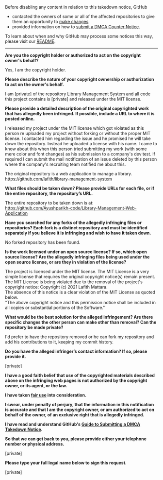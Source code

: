 Before disabling any content in relation to this takedown notice, GitHub
- contacted the owners of some or all of the affected repositories to give them an opportunity to [make changes](https://docs.github.com/en/github/site-policy/dmca-takedown-policy#a-how-does-this-actually-work).
- provided information on how to [submit a DMCA Counter Notice](https://docs.github.com/en/articles/guide-to-submitting-a-dmca-counter-notice).

To learn about when and why GitHub may process some notices this way, please visit our [README](https://github.com/github/dmca/blob/master/README.md).

---

**Are you the copyright holder or authorized to act on the copyright owner's behalf?**

Yes, I am the copyright holder.

**Please describe the nature of your copyright ownership or authorization to act on the owner's behalf.**

I am [private] of the repository Library Management System and all code this project contains is [private] and released under the MIT license.

**Please provide a detailed description of the original copyrighted work that has allegedly been infringed. If possible, include a URL to where it is posted online.**

I released my project under the MIT license which got violated as this person re uploaded my project without forking or without the proper MIT license. I contacted him regarding the issue and he promised he will take down the repository. Instead he uploaded a license with his name. I came to know about this when this person tried submitting my work (with some mere color and font changes) as his submission to a company's dev test. If required I can submit the mail notification of an issue deleted by this person where the company's recruiting team notified me about this.

The original repository is a web application to manage a library.  
https://github.com/lafith/library-management-system

**What files should be taken down? Please provide URLs for each file, or if the entire repository, the repository’s URL.**

The entire repository to be taken down is at:  
https://github.com/Ayushparikh-code/Library-Management-Web-Application

**Have you searched for any forks of the allegedly infringing files or repositories? Each fork is a distinct repository and must be identified separately if you believe it is infringing and wish to have it taken down.**

No forked repository has been found.

**Is the work licensed under an open source license? If so, which open source license? Are the allegedly infringing files being used under the open source license, or are they in violation of the license?**

The project is licensed under the MIT license. The MIT License is a very simple license that requires the original copyright notice(s) remain present. The MIT License is being violated due to the removal of the project's copyright notice: Copyright (c) 2021 Lafith Mattara.  
The absence of this notice is a clear violation of the MIT License as quoted below.  
"The above copyright notice and this permission notice shall be included in all copies or substantial portions of the Software."

**What would be the best solution for the alleged infringement? Are there specific changes the other person can make other than removal? Can the repository be made private?**

I'd prefer to have the repository removed or he can fork my repository and add his contributions to it, keeping my commit history.

**Do you have the alleged infringer’s contact information? If so, please provide it.**

[private]

**I have a good faith belief that use of the copyrighted materials described above on the infringing web pages is not authorized by the copyright owner, or its agent, or the law.**

**I have taken <a href="https://www.lumendatabase.org/topics/22">fair use</a> into consideration.**

**I swear, under penalty of perjury, that the information in this notification is accurate and that I am the copyright owner, or am authorized to act on behalf of the owner, of an exclusive right that is allegedly infringed.**

**I have read and understand GitHub's <a href="https://docs.github.com/articles/guide-to-submitting-a-dmca-takedown-notice/">Guide to Submitting a DMCA Takedown Notice</a>.**

**So that we can get back to you, please provide either your telephone number or physical address.**

[private]

**Please type your full legal name below to sign this request.**

[private]
